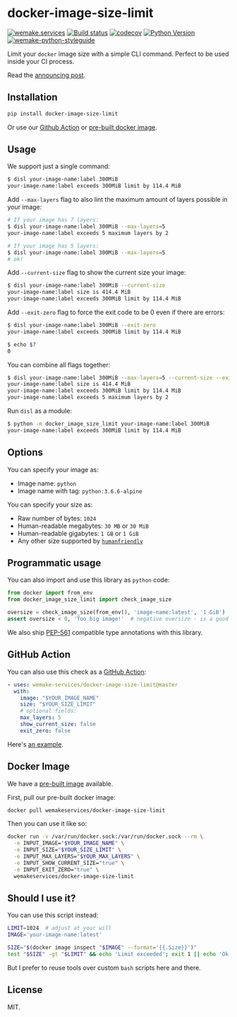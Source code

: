 # docker-image-size-limit

[![wemake.services](https://img.shields.io/badge/%20-wemake.services-green.svg?label=%20&logo=data%3Aimage%2Fpng%3Bbase64%2CiVBORw0KGgoAAAANSUhEUgAAABAAAAAQCAMAAAAoLQ9TAAAABGdBTUEAALGPC%2FxhBQAAAAFzUkdCAK7OHOkAAAAbUExURQAAAAAAAAAAAAAAAAAAAAAAAAAAAAAAAP%2F%2F%2F5TvxDIAAAAIdFJOUwAjRA8xXANAL%2Bv0SAAAADNJREFUGNNjYCAIOJjRBdBFWMkVQeGzcHAwksJnAPPZGOGAASzPzAEHEGVsLExQwE7YswCb7AFZSF3bbAAAAABJRU5ErkJggg%3D%3D)](https://wemake.services)
[![Build status](https://github.com/wemake-services/docker-image-size-limit/workflows/test/badge.svg?branch=master&event=push)](https://github.com/wemake-services/docker-image-size-limit/actions?query=workflow%3Atest)
[![codecov](https://codecov.io/gh/wemake-services/docker-image-size-limit/branch/master/graph/badge.svg)](https://codecov.io/gh/wemake-services/docker-image-size-limit)
[![Python Version](https://img.shields.io/pypi/pyversions/docker-image-size-limit.svg)](https://pypi.org/project/docker-image-size-limit/)
[![wemake-python-styleguide](https://img.shields.io/badge/style-wemake-000000.svg)](https://github.com/wemake-services/wemake-python-styleguide)

Limit your `docker` image size with a simple CLI command.
Perfect to be used inside your CI process.

Read the [announcing post](https://sobolevn.me/2019/03/announcing-docker-image-size-limit).


## Installation

```bash
pip install docker-image-size-limit
```

Or use our [Github Action](https://github.com/wemake-services/docker-image-size-limit#github-action) or [pre-built docker image](https://github.com/wemake-services/docker-image-size-limit#docker-image).


## Usage

We support just a single command:

```bash
$ disl your-image-name:label 300MiB
your-image-name:label exceeds 300MiB limit by 114.4 MiB
```

Add `--max-layers` flag to also lint the maximum amount of layers possible
in your image:

```bash
# If your image has 7 layers:
$ disl your-image-name:label 300MiB --max-layers=5
your-image-name:label exceeds 5 maximum layers by 2

# If your image has 5 layers:
$ disl your-image-name:label 300MiB --max-layers=5
# ok!
```

Add `--current-size` flag to show the current size your image:

```bash
$ disl your-image-name:label 300MiB --current-size
your-image-name:label size is 414.4 MiB
your-image-name:label exceeds 300MiB limit by 114.4 MiB
```


Add `--exit-zero` flag to force the exit code to be 0 even if there are errors:

```bash
$ disl your-image-name:label 300MiB --exit-zero
your-image-name:label exceeds 300MiB limit by 114.4 MiB

$ echo $?
0
```

You can combine all flags together:

```bash
$ disl your-image-name:label 300MiB --max-layers=5 --current-size --exit-zero
your-image-name:label size is 414.4 MiB
your-image-name:label exceeds 300MiB limit by 114.4 MiB
your-image-name:label exceeds 5 maximum layers by 2
```

Run `disl` as a module:

```bash
$ python -m docker_image_size_limit your-image-name:label 300MiB
your-image-name:label exceeds 300MiB limit by 114.4 MiB
```



## Options

You can specify your image as:

- Image name: `python`
- Image name with tag: `python:3.6.6-alpine`

You can specify your size as:

- Raw number of bytes: `1024`
- Human-readable megabytes: `30 MB` or `30 MiB`
- Human-readable gigabytes: `1 GB` or `1 GiB`
- Any other size supported by [`humanfriendly`](https://humanfriendly.readthedocs.io/en/latest/api.html#humanfriendly.parse_size)


## Programmatic usage

You can also import and use this library as `python` code:

```python
from docker import from_env
from docker_image_size_limit import check_image_size

oversize = check_image_size(from_env(), 'image-name:latest', '1 GiB')
assert oversize < 0, 'Too big image!'  # negative oversize - is a good thing!
```

We also ship [PEP-561](https://www.python.org/dev/peps/pep-0561/)
compatible type annotations with this library.


## GitHub Action

You can also use this check as a [GitHub Action](https://github.com/marketplace/actions/docker-image-size-limit):

```yaml
- uses: wemake-services/docker-image-size-limit@master
  with:
    image: "$YOUR_IMAGE_NAME"
    size: "$YOUR_SIZE_LIMIT"
    # optional fields:
    max_layers: 5
    show_current_size: false
    exit_zero: false
```

Here's [an example](https://github.com/wemake-services/docker-image-size-limit/actions?query=workflow%3Adisl).


## Docker Image

We have a [pre-built image](https://hub.docker.com/r/wemakeservices/docker-image-size-limit) available.

First, pull our pre-built docker image:

```bash
docker pull wemakeservices/docker-image-size-limit
```

Then you can use it like so:

```bash
docker run -v /var/run/docker.sock:/var/run/docker.sock --rm \
  -e INPUT_IMAGE="$YOUR_IMAGE_NAME" \
  -e INPUT_SIZE="$YOUR_SIZE_LIMIT" \
  -e INPUT_MAX_LAYERS="$YOUR_MAX_LAYERS" \
  -e INPUT_SHOW_CURRENT_SIZE="true" \
  -e INPUT_EXIT_ZERO="true" \
  wemakeservices/docker-image-size-limit
```


## Should I use it?

You can use this script instead:

```bash
LIMIT=1024  # adjust at your will
IMAGE='your-image-name:latest'

SIZE="$(docker image inspect "$IMAGE" --format='{{.Size}}')"
test "$SIZE" -gt "$LIMIT" && echo 'Limit exceeded'; exit 1 || echo 'Ok!'
```

But I prefer to reuse tools over
custom `bash` scripts here and there.


## License

MIT.
